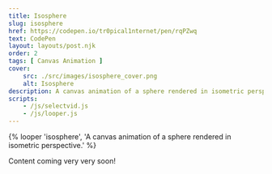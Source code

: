 ```yaml
---
title: Isosphere
slug: isosphere
href: https://codepen.io/tr0pical1nternet/pen/rqPZwq
text: CodePen
layout: layouts/post.njk
order: 2
tags: [ Canvas Animation ]
cover:
    src: ./src/images/isosphere_cover.png
    alt: Isosphere
description: A canvas animation of a sphere rendered in isometric perspective.
scripts:
    - /js/selectvid.js
    - /js/looper.js
---
```

{% looper 'isosphere', 'A canvas animation of a sphere rendered in isometric perspective.' %}

Content coming very very soon!